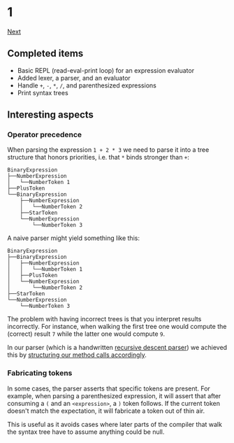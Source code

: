 # 1

[Next](2.md)

## Completed items

- Basic REPL (read-eval-print loop) for an expression evaluator
- Added lexer, a parser, and an evaluator
- Handle `+`, `-`, `*`, `/`, and parenthesized expressions
- Print syntax trees

## Interesting aspects

### Operator precedence

When parsing the expression `1 + 2 * 3` we need to parse it into a tree
structure that honors priorities, i.e. that `*` binds stronger than `+`:

```
BinaryExpression
├──NumberExpression
│   └──NumberToken 1
├──PlusToken
└──BinaryExpression
    ├──NumberExpression
    │   └──NumberToken 2
    ├──StarToken
    └──NumberExpression
        └──NumberToken 3
```

A naive parser might yield something like this:

```
BinaryExpression
├──BinaryExpression
│   ├──NumberExpression
│   │   └──NumberToken 1
│   ├──PlusToken
│   └──NumberExpression
│       └──NumberToken 2
├──StarToken
└──NumberExpression
    └──NumberToken 3
```

The problem with having incorrect trees is that you interpret results
incorrectly. For instance, when walking the first tree one would compute the
(correct) result `7` while the latter one would compute `9`.

In our parser (which is a handwritten [recursive descent parser][rdp]) we
achieved this by [structuring our method calls accordingly][parsing].

[rdp]: https://en.wikipedia.org/wiki/Recursive_descent_parser
[parsing]: https://github.com/terrajobst/minsk/blob/c6812a81e81611c13ed3a1b1a8b5e802507c95ac/mc/CodeAnalysis/Parser.cs#L74-L102

### Fabricating tokens

In some cases, the parser asserts that specific tokens are present. For example,
when parsing a parenthesized expression, it will assert that after consuming a
`(` and an `<expression>`, a `)` token follows. If the current token doesn't match
the expectation, it will fabricate a token out of thin air.

This is useful as it avoids cases where later parts of the compiler that walk
the syntax tree have to assume anything could be null.
